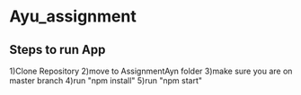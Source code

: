 # Ayu_assignment
## Steps to run App

1)Clone Repository
2)move to AssignmentAyn folder
3)make sure you are on master branch
4)run "npm install"
5)run "npm start"

